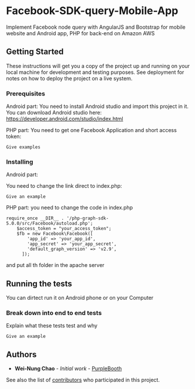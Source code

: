 # Facebook-SDK-query-Mobile-App

Implement Facebook node query with AngularJS and Bootstrap for mobile website and Android app, PHP for back-end on Amazon AWS

## Getting Started

These instructions will get you a copy of the project up and running on your local machine for development and testing purposes. See deployment for notes on how to deploy the project on a live system.

### Prerequisites



Android part:
You need to install Android studio and import this project in it.
You can download Android studio here:
https://developer.android.com/studio/index.html


PHP part:
You need to get one Facebook Application and short access token:

```
Give examples
```

### Installing
Android part:

You need to change the link direct to index.php:
```
Give an example
```

PHP part:
you need to change the code in index.php

```
require_once __DIR__ . '/php-graph-sdk-5.0.0/src/Facebook/autoload.php';
	$access_token = "your_access_token";
	$fb = new Facebook\Facebook([
        'app_id' => 'your_app_id',
        'app_secret' => 'your_app_secret',
        'default_graph_version' => 'v2.9',
      ]);
```

and put all th folder in the apache server

## Running the tests

You can dirtect run it on Android phone or on your Computer

### Break down into end to end tests

Explain what these tests test and why

```
Give an example
```

<!-- 
## Built With

* [Dropwizard](http://www.dropwizard.io/1.0.2/docs/) - The web framework used
* [Maven](https://maven.apache.org/) - Dependency Management
* [ROME](https://rometools.github.io/rome/) - Used to generate RSS Feeds

## Contributing

Please read [CONTRIBUTING.md](https://gist.github.com/PurpleBooth/b24679402957c63ec426) for details on our code of conduct, and the process for submitting pull requests to us.
 -->
## Authors

* **Wei-Nung Chao** - *Initial work* - [PurpleBooth](https://github.com/PurpleBooth)

See also the list of [contributors](https://github.com/your/project/contributors) who participated in this project.

